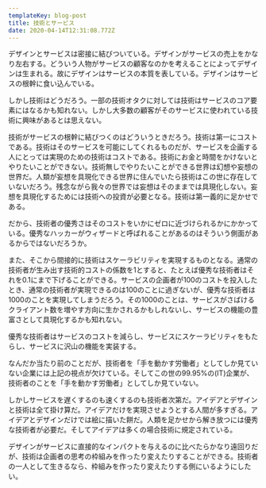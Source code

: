 ```yaml
---
templateKey: blog-post
title: 技術とサービス
date: 2020-04-14T12:31:08.772Z
---
```

デザインとサービスは密接に結びついている。デザインがサービスの売上をかなり左右する。どういう人物がサービスの顧客なのかを考えることによってデザインは生まれる。故にデザインはサービスの本質を表している。デザインはサービスの根幹に食い込んでいる。

しかし技術はどうだろう。一部の技術オタクに対しては技術はサービスのコア要素にはなるかも知れない。しかし大多数の顧客がそのサービスに使われている技術に興味があるとは思えない。

技術がサービスの根幹に結びつくのはどういうときだろう。技術は第一にコストである。技術はそのサービスを可能にしてくれるものだが、サービスを企画する人にとっては実現のための技術はコストである。技術にお金と時間をかけないとやりたいことができない。技術無しでやりたいことができる世界は幻想や妄想の世界だ。人類が妄想を具現化できる世界に住んでいたら技術はこの世に存在していないだろう。残念ながら我々の世界では妄想はそのままでは具現化しない。妄想を具現化するためには技術への投資が必要となる。技術は第一義的に足かせである。

だから、技術者の優秀さはそのコストをいかにゼロに近づけられるかにかかっている。優秀なハッカーがウィザードと呼ばれることがあるのはそういう側面があるからではないだろうか。

また、そこから間接的に技術はスケーラビリティを実現するものとなる。通常の技術者が生み出す技術的コストの係数を1とすると、たとえば優秀な技術者はそれを0.1にまで下げることができる。サービスの企画者が100のコストを投入したとき、通常の技術者が実現できるのは100のことに過ぎないが、優秀な技術者は1000のことを実現してしまうだろう。その1000のことは、サービスがさばけるクライアント数を増やす方向に生かされるかもしれないし、サービスの機能の豊富さとして具現化するかも知れない。

優秀な技術者はサービスのコストを減らし、サービスにスケーラビリティをもたらし、サービスに沢山の機能を実装する。

なんだか当たり前のことだが、技術者を「手を動かす労働者」としてしか見ていない企業には上記の視点が欠けている。そしてこの世の99.95%の(IT)企業が、技術者のことを「手を動かす労働者」としてしか見ていない。

しかしサービスを遅くするのも速くするのも技術者次第だ。アイデアとデザインと技術は全て掛け算だ。アイデアだけを実現させようとする人間が多すぎる。アイデアとデザインだけでは絵に描いた餅だ。人類を足かせから解き放つには優秀な技術者が必要だ。そしてアイデアは多くの場合技術に規定されている。

デザインがサービスに直接的なインパクトを与えるのに比べたらかなり遠回りだが、技術は企画者の思考の枠組みを作ったり変えたりすることができる。技術者の一人として生きるなら、枠組みを作ったり変えたりする側にいるようにしたい。